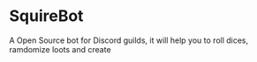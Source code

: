 # SquireBot
A Open Source bot for Discord guilds, it will help you to roll dices, ramdomize loots and create 
